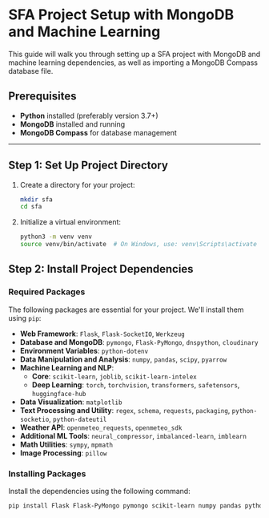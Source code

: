 # SFA Project Setup with MongoDB and Machine Learning

This guide will walk you through setting up a SFA project with MongoDB and machine learning dependencies, as well as importing a MongoDB Compass database file.

## Prerequisites

- **Python** installed (preferably version 3.7+)
- **MongoDB** installed and running
- **MongoDB Compass** for database management

---

## Step 1: Set Up Project Directory

1. Create a directory for your project:
    ```bash
    mkdir sfa
    cd sfa
    ```

2. Initialize a virtual environment:
    ```bash
    python3 -m venv venv
    source venv/bin/activate  # On Windows, use: venv\Scripts\activate
    ```

## Step 2: Install Project Dependencies

### Required Packages

The following packages are essential for your project. We'll install them using `pip`:

- **Web Framework**: `Flask`, `Flask-SocketIO`, `Werkzeug`
- **Database and MongoDB**: `pymongo`, `Flask-PyMongo`, `dnspython`, `cloudinary`
- **Environment Variables**: `python-dotenv`
- **Data Manipulation and Analysis**: `numpy`, `pandas`, `scipy`, `pyarrow`
- **Machine Learning and NLP**:
  - **Core**: `scikit-learn`, `joblib`, `scikit-learn-intelex`
  - **Deep Learning**: `torch`, `torchvision`, `transformers`, `safetensors`, `huggingface-hub`
- **Data Visualization**: `matplotlib`
- **Text Processing and Utility**: `regex`, `schema`, `requests`, `packaging`, `python-socketio`, `python-dateutil`
- **Weather API**: `openmeteo_requests`, `openmeteo_sdk`
- **Additional ML Tools**: `neural_compressor`, `imbalanced-learn`, `imblearn`
- **Math Utilities**: `sympy`, `mpmath`
- **Image Processing**: `pillow`

### Installing Packages

Install the dependencies using the following command:
```bash
pip install Flask Flask-PyMongo pymongo scikit-learn numpy pandas python-dotenv joblib scipy scikit-learn-intelex schema requests regex python-socketio python-dateutil pymongo pyarrow pillow packaging openmeteo_requests openmeteo_sdk neural_compressor multidict mpmath matplotlib imblearn imbalanced-learn huggingface-hub Flask-SocketIO sympy torch torchvision transformers Werkzeug tokenizers safetensors dnspython cloudinary
```
